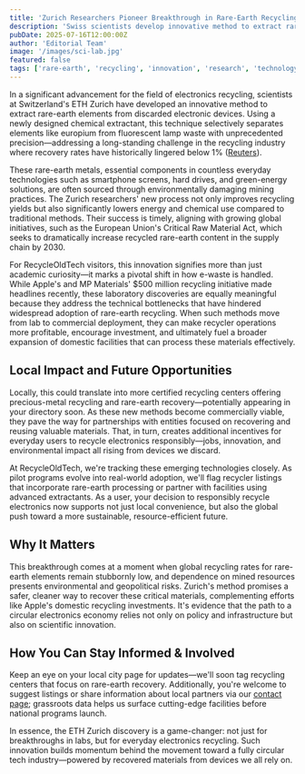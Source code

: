 ```yaml
---
title: 'Zurich Researchers Pioneer Breakthrough in Rare-Earth Recycling from E-Waste'
description: 'Swiss scientists develop innovative method to extract rare-earth elements from electronic waste with unprecedented precision, potentially revolutionizing recycling industry yields.'
pubDate: 2025-07-16T12:00:00Z
author: 'Editorial Team'
image: '/images/sci-lab.jpg'
featured: false
tags: ['rare-earth', 'recycling', 'innovation', 'research', 'technology']
---
```


In a significant advancement for the field of electronics recycling, scientists at Switzerland's ETH Zurich have developed an innovative method to extract rare-earth elements from discarded electronic devices. Using a newly designed chemical extractant, this technique selectively separates elements like europium from fluorescent lamp waste with unprecedented precision—addressing a long-standing challenge in the recycling industry where recovery rates have historically lingered below 1% ([Reuters](https://www.reuters.com/science/zurich-researchers-pioneer-rare-earth-e-waste-recycling-2025-06-26/)).

These rare-earth metals, essential components in countless everyday technologies such as smartphone screens, hard drives, and green-energy solutions, are often sourced through environmentally damaging mining practices. The Zurich researchers' new process not only improves recycling yields but also significantly lowers energy and chemical use compared to traditional methods. Their success is timely, aligning with growing global initiatives, such as the European Union's Critical Raw Material Act, which seeks to dramatically increase recycled rare-earth content in the supply chain by 2030.

For RecycleOldTech visitors, this innovation signifies more than just academic curiosity—it marks a pivotal shift in how e-waste is handled. While Apple's and MP Materials' $500 million recycling initiative made headlines recently, these laboratory discoveries are equally meaningful because they address the technical bottlenecks that have hindered widespread adoption of rare-earth recycling. When such methods move from lab to commercial deployment, they can make recycler operations more profitable, encourage investment, and ultimately fuel a broader expansion of domestic facilities that can process these materials effectively.

## Local Impact and Future Opportunities

Locally, this could translate into more certified recycling centers offering precious-metal recycling and rare-earth recovery—potentially appearing in your directory soon. As these new methods become commercially viable, they pave the way for partnerships with entities focused on recovering and reusing valuable materials. That, in turn, creates additional incentives for everyday users to recycle electronics responsibly—jobs, innovation, and environmental impact all rising from devices we discard.

At RecycleOldTech, we're tracking these emerging technologies closely. As pilot programs evolve into real-world adoption, we'll flag recycler listings that incorporate rare-earth processing or partner with facilities using advanced extractants. As a user, your decision to responsibly recycle electronics now supports not just local convenience, but also the global push toward a more sustainable, resource-efficient future.

## Why It Matters

This breakthrough comes at a moment when global recycling rates for rare-earth elements remain stubbornly low, and dependence on mined resources presents environmental and geopolitical risks. Zurich's method promises a safer, cleaner way to recover these critical materials, complementing efforts like Apple's domestic recycling investments. It's evidence that the path to a circular electronics economy relies not only on policy and infrastructure but also on scientific innovation.

## How You Can Stay Informed & Involved

Keep an eye on your local city page for updates—we'll soon tag recycling centers that focus on rare-earth recovery. Additionally, you're welcome to suggest listings or share information about local partners via our [contact page](/contact); grassroots data helps us surface cutting-edge facilities before national programs launch.

In essence, the ETH Zurich discovery is a game-changer: not just for breakthroughs in labs, but for everyday electronics recycling. Such innovation builds momentum behind the movement toward a fully circular tech industry—powered by recovered materials from devices we all rely on.
